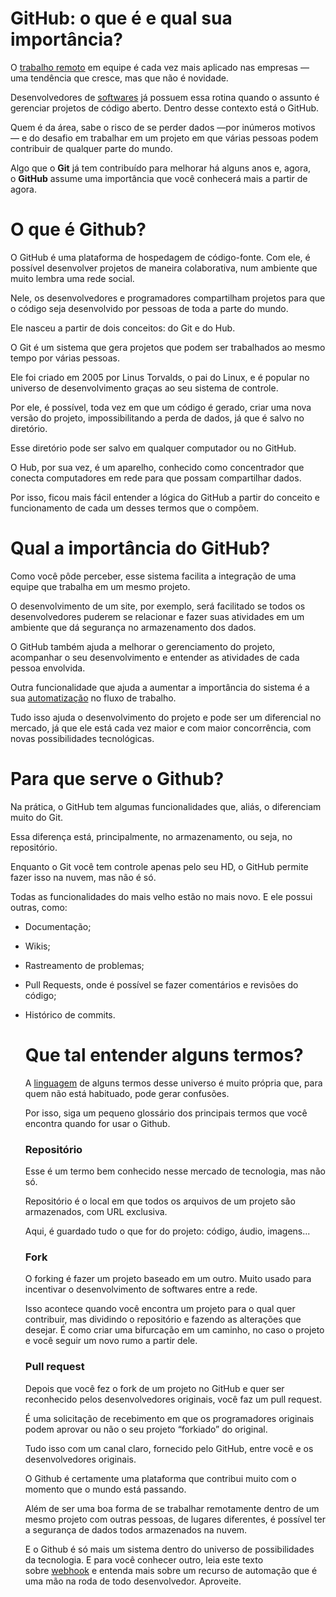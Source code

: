 # GitHub: o que é e qual sua importância?

O [trabalho remoto](https://enotas.com.br/blog/trabalho-remoto/) em equipe é cada vez mais aplicado nas empresas — uma tendência que cresce, mas que não é novidade.

Desenvolvedores de [softwares](https://enotas.com.br/blog/como-software-de-gestao-potencializar-seu-negocio/) já possuem essa rotina quando o assunto é gerenciar projetos de código aberto. Dentro desse contexto está o GitHub. 

Quem é da área, sabe o risco de se perder dados —por inúmeros motivos — e do desafio em trabalhar em um projeto em que várias pessoas podem contribuir de qualquer parte do mundo. 

Algo que o **Git** já tem contribuído para melhorar há alguns anos e, agora, o **GitHub** assume uma importância que você conhecerá mais a partir de agora.

# O que é Github?

O GitHub é uma plataforma de hospedagem de código-fonte. Com ele, é possível desenvolver projetos de maneira colaborativa, num ambiente que muito lembra uma rede social. 

Nele, os desenvolvedores e programadores compartilham projetos para que o código seja desenvolvido por pessoas de toda a parte do mundo. 

Ele nasceu a partir de dois conceitos: do Git e do Hub.

O Git é um sistema que gera projetos que podem ser trabalhados ao mesmo tempo por várias pessoas.

Ele foi criado em 2005 por Linus Torvalds, o pai do Linux, e é popular no universo de desenvolvimento graças ao seu sistema de controle. 

Por ele, é possível, toda vez em que um código é gerado, criar uma nova versão do projeto, impossibilitando a perda de dados, já que é salvo no diretório. 

Esse diretório pode ser salvo em qualquer computador ou no GitHub. 

O Hub, por sua vez, é um aparelho, conhecido como concentrador que conecta computadores em rede para que possam compartilhar dados. 

Por isso, ficou mais fácil entender a lógica do GitHub a partir do conceito e funcionamento de cada um desses termos que o compõem.

# Qual a importância do GitHub?

Como você pôde perceber, esse sistema facilita a integração de uma equipe que trabalha em um mesmo projeto.

O desenvolvimento de um site, por exemplo, será facilitado se todos os desenvolvedores puderem se relacionar e fazer suas atividades em um ambiente que dá segurança no armazenamento dos dados. 

O GitHub também ajuda a melhorar o gerenciamento do projeto, acompanhar o seu desenvolvimento e entender as atividades de cada pessoa envolvida. 

Outra funcionalidade que ajuda a aumentar a importância do sistema é a sua [automatização](https://enotas.com.br/blog/tendencias-da-tecnologia-para-automatizacao/) no fluxo de trabalho. 

Tudo isso ajuda o desenvolvimento do projeto e pode ser um diferencial no mercado, já que ele está cada vez maior e com maior concorrência, com novas possibilidades tecnológicas.

# Para que serve o Github?

Na prática, o GitHub tem algumas funcionalidades que, aliás, o diferenciam muito do Git. 

Essa diferença está, principalmente, no armazenamento, ou seja, no repositório. 

Enquanto o Git você tem controle apenas pelo seu HD, o GitHub permite fazer isso na nuvem, mas não é só.

Todas as funcionalidades do mais velho estão no mais novo. E ele possui outras, como:

* Documentação;
* Wikis;
* Rastreamento de problemas;
* Pull Requests, onde é possível se fazer comentários e revisões do código;
* Histórico de commits.
  
  # Que tal entender alguns termos?
  
  A [linguagem](https://enotas.com.br/blog/linguagens-de-programacao/) de alguns termos desse universo é muito própria que, para quem não está habituado, pode gerar confusões. 
  
  Por isso, siga um pequeno glossário dos principais termos que você encontra quando for usar o Github.
  
  ### Repositório
  
  Esse é um termo bem conhecido nesse mercado de tecnologia, mas não só. 
  
  Repositório é o local em que todos os arquivos de um projeto são armazenados, com URL exclusiva. 
  
  Aqui, é guardado tudo o que for do projeto: código, áudio, imagens... 
  
  ### Fork
  
  O forking é fazer um projeto baseado em um outro. Muito usado para incentivar o desenvolvimento de softwares entre a rede. 
  
  Isso acontece quando você encontra um projeto para o qual quer contribuir, mas dividindo o repositório e fazendo as alterações que desejar. É como criar uma bifurcação em um caminho, no caso o projeto e você seguir um novo rumo a partir dele. 
  
  ### Pull request
  
  Depois que você fez o fork de um projeto no GitHub e quer ser reconhecido pelos desenvolvedores originais, você faz um pull request. 
  
  É uma solicitação de recebimento em que os programadores originais podem aprovar ou não o seu projeto “forkiado” do original. 
  
  Tudo isso com um canal claro, fornecido pelo GitHub, entre você e os desenvolvedores originais. 
  
  O Github é certamente uma plataforma que contribui muito com o momento que o mundo está passando. 
  
  Além de ser uma boa forma de se trabalhar remotamente dentro de um mesmo projeto com outras pessoas, de lugares diferentes, é possível ter a segurança de dados todos armazenados na nuvem. 
  
  E o Github é só mais um sistema dentro do universo de possibilidades da tecnologia. E para você conhecer outro, leia este texto sobre [webhook](https://enotas.com.br/blog/webhook/) e entenda mais sobre um recurso de automação que é uma mão na roda de todo desenvolvedor. Aproveite.
